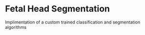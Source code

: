 # Fetal Head Segmentation
Implimentation of a custom trained classification and segmentation algorithms
